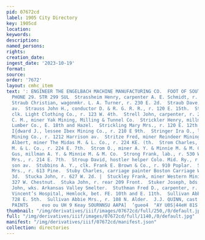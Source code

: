 ```yaml
---
pid: 07672cd
label: 1905 City Directory
key: 1905cd
location: 
keywords: 
description: 
named_persons: 
rights: 
creation_date: 
ingest_date: '2023-10-19'
format: 
source: 
order: '7672'
layout: cmhc_item
text: ': ENGINEER THE ENGELBACH MACHINE MANUFACTURING CO.  FOOT OF SOUTH LEITER AVENUE,
  PHONE 29. STR 299 SUL  Strassheim Henry, carpenter A. E. Schmidt, r. 111 Oak.  »
  Straub Christian, wagonmkr. L. A. Turner, r. 230 E. 2d.  Straub Dave, rms. 124 Harrison
  av.  Strauss John H., conductor D. & R. G. R. R., r. 120 E. 15th.  Strauss Samuel,
  clk. Light Clothing Co., r. 123 W. 4th.  Strell John, carpenter, r. 205 W. Chestnut.  Strickler
  C. M., miner Yak Mining, Milling & Tunnel Co.  Strickler Henry, millman Williams
  Lumber Co., E. 18th and Hazel.  Strickling Mary Mrs., r. 120 E. 12th.  Stringer
  I{dward J., lessee Ibex Mining Co., r. 210 E 9th.  Stringer Ira O., lessee Ibex
  Mining Co., r. 1212 Harrison av.  Stritze Fred, miner Reindeer Mining Co.  Strom
  Albert, miner The Midas M. & L. Co., r. 224 KE. (th.  Strom Charles, miner The Midas
  M. & L. Co., r. 224 E. 7th.  Strom O., miner A. Y. & Minnie M. & M. Co.  Stromburg
  Gus, millman A. Y. & Minnie M. & M. Co.  Strong Frank, lab., r. 530 W. 3d.  Strong
  Mrs., r. 214 E. 7th.  Stroup David, hostler helper Colo. Mid. Ry., r. 213 Harri-
  son av.  Stubbins A. Y., clk. Frank E. Brown & Co., r. 910 Poplar.  Stubbs Lottie
  Mrs., r. 613 Pine.  Stuby Charles, carriage painter Boston Carriage Works, 201 W.
  3d.  Stucka John, r. 627 W. 2d. |  Stuckley Frank, miner Western Mining Co., r.
  327 W. Chestnut.  Stuka John, r. rear 209 Front.  Stuker Joseph, bds. 700 Elm.  Stulsky
  John, wks. Arkansas Valley Smelter.  Stuthman Fred D., carpenter, r. 428 E. 2d.  St.
  Vincent’s Hospital, Hemlock, bet. FE. 10th and E. 11th.  Sullivan Abbie Mrs., r.
  728 E. 5th.  Sullivan Abbie Mrs., r. 108 N. Alder.  J.J. QUINN, cast 44a sx, MIXED
  PAINTS     evo ou UH 9 Keay SOURNNSU AAPA]  ‘gueo4  "AY U0S|44eH 81S eouBsnsul    '
thumbnail: "/img/derivatives/iiif/images/07672cd/full/250,/0/default.jpg"
full: "/img/derivatives/iiif/images/07672cd/full/1140,/0/default.jpg"
manifest: "/img/derivatives/iiif/07672cd/manifest.json"
collection: directories
---
```

